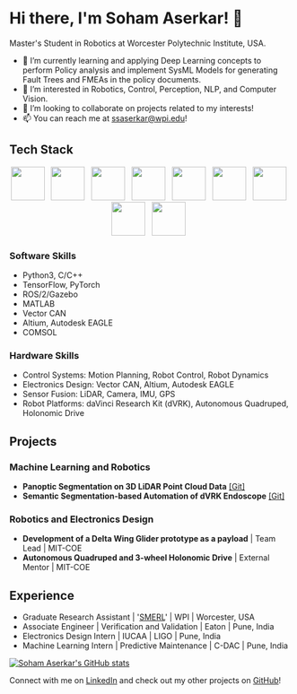 
# Hi there, I'm Soham Aserkar! 👋
Master's Student in Robotics at Worcester Polytechnic Institute, USA.

- 🌱 I’m currently learning and applying Deep Learning concepts to perform Policy analysis and implement SysML Models for generating Fault Trees and FMEAs in the policy documents.
- 👀 I’m interested in Robotics, Control, Perception, NLP, and Computer Vision.
- 💞️ I’m looking to collaborate on projects related to my interests!
- 📫 You can reach me at ssaserkar@wpi.edu!

## Tech Stack

<p align="center">
  <img height="60" src="https://img.icons8.com/color/96/000000/python.png">&nbsp;&nbsp;
  <img height="60" src="https://img.icons8.com/color/96/000000/c-plus-plus-logo.png">&nbsp;&nbsp;
  <img height="60" src="https://img.icons8.com/color/96/000000/tensorflow.png">&nbsp;&nbsp;
  <img height="60" src="https://img.icons8.com/color/96/000000/pytorch.png">&nbsp;&nbsp;
  <img height="60" src="https://img.icons8.com/color/96/000000/ros.png">&nbsp;&nbsp;
  <img height="60" src="https://img.icons8.com/color/96/000000/matlab.png">&nbsp;&nbsp;
  <img height="60" src="https://img.icons8.com/color/96/000000/vector.png">&nbsp;&nbsp;
  <img height="60" src="https://img.icons8.com/color/96/000000/altium.png">&nbsp;&nbsp;
  <img height="60" src="https://img.icons8.com/color/96/000000/comsol.png">&nbsp;&nbsp;
</p>

### Software Skills
- Python3, C/C++
- TensorFlow, PyTorch
- ROS/2/Gazebo
- MATLAB
- Vector CAN
- Altium, Autodesk EAGLE
- COMSOL

### Hardware Skills
- Control Systems: Motion Planning, Robot Control, Robot Dynamics
- Electronics Design: Vector CAN, Altium, Autodesk EAGLE
- Sensor Fusion: LiDAR, Camera, IMU, GPS
- Robot Platforms: daVinci Research Kit (dVRK), Autonomous Quadruped, Holonomic Drive


## Projects

### Machine Learning and Robotics
- **Panoptic Segmentation on 3D LiDAR Point Cloud Data** [[Git]](https://github.com/ssaserkar/Panoptic_Segmentation_RangeNet_MaskRCNN)
- **Semantic Segmentation-based Automation of dVRK Endoscope** [[Git]](https://github.com/ssaserkar/Endoscope_Automation_Semantic_Segmentation)

### Robotics and Electronics Design
- **Development of a Delta Wing Glider prototype as a payload** | Team Lead | MIT-COE
- **Autonomous Quadruped and 3-wheel Holonomic Drive** | External Mentor | MIT-COE

## Experience
- Graduate Research Assistant | '[SMERL](https://wp.wpi.edu/smerl/)' | WPI | Worcester, USA
- Associate Engineer | Verification and Validation | Eaton | Pune, India
- Electronics Design Intern | IUCAA | LIGO | Pune, India
- Machine Learning Intern | Predictive Maintenance | C-DAC | Pune, India

[![Soham Aserkar's GitHub stats](https://github-readme-stats.vercel.app/api?username=ssaserkar&show_icons=true&theme=radical)](https://github.com/ssaserkar)

Connect with me on [LinkedIn](https://www.linkedin.com/in/ssaserkar/) and check out my other projects on [GitHub](https://github.com/ssaserkar)!
